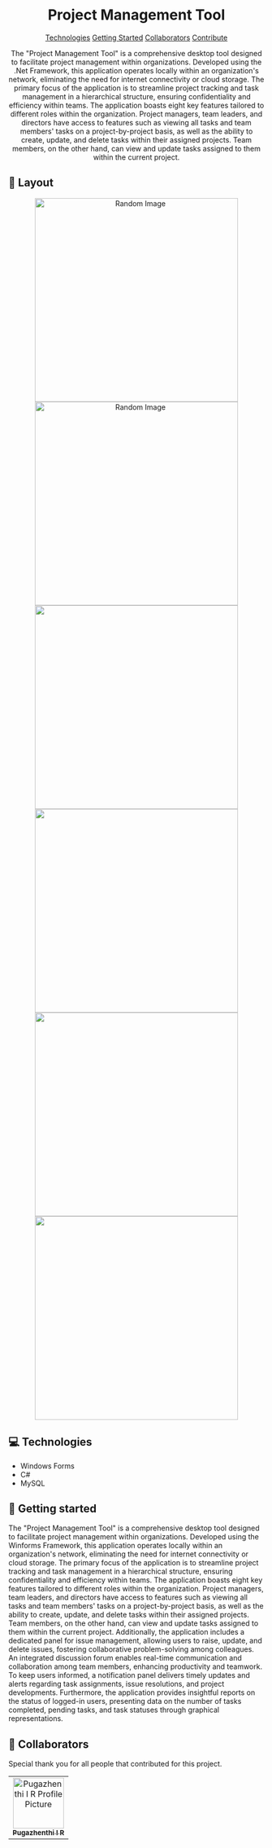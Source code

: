                    
<h1 align="center" style="font-weight: bold;">Project Management Tool</h1>

<p align="center">
<a href="#tech">Technologies</a>
<a href="#started">Getting Started</a>
<a href="#colab">Collaborators</a>
<a href="#contribute">Contribute</a> 
</p>


<p align="center">The "Project Management Tool" is a comprehensive desktop tool designed to facilitate project management within organizations. Developed using the .Net Framework, this application operates locally within an organization's network, eliminating the need for internet connectivity or cloud storage. The primary focus of the application is to streamline project tracking and task management in a hierarchical structure, ensuring confidentiality and efficiency within teams. The application boasts eight key features tailored to different roles within the organization. Project managers, team leaders, and directors have access to features such as viewing all tasks and team members' tasks on a project-by-project basis, as well as the ability to create, update, and delete tasks within their assigned projects. Team members, on the other hand, can view and update tasks assigned to them within the current project.</p>


<p align="center">
<a href="https://github.com/pugazhenthi2002"></a>
</p>
 
<h2 id="layout">🎨 Layout</h2>

<p align="center">

<img src="https://i.postimg.cc/902rpKnN/Add-Project-Init.png" alt="Random Image" width="400px">
<img src="https://i.postimg.cc/J0fwWCbR/Add-Project-Init.png" alt="Random Image" width="400px">
<img src="https://i.postimg.cc/Y0GfHVH3/Add-Project-Init.png" alt="" width="400px">
<img src="https://i.postimg.cc/LXbgPT01/Add-Project-Init.png" alt="" width="400px">
<img src="https://i.postimg.cc/2y1cd0jR/Add-Project-Init.png" alt="" width="400px">
<img src="https://i.postimg.cc/90pWHF5Y/Add-Project-Init.png" alt="" width="400px">
</p>
 
<h2 id="technologies">💻 Technologies</h2>

- Windows Forms
- C#
- MySQL
 
<h2 id="started">🚀 Getting started</h2>

The "Project Management Tool" is a comprehensive desktop tool designed to facilitate project management within organizations. Developed using the Winforms Framework, this application operates locally within an organization's network, eliminating the need for internet connectivity or cloud storage. The primary focus of the application is to streamline project tracking and task management in a hierarchical structure, ensuring confidentiality and efficiency within teams. The application boasts eight key features tailored to
different roles within the organization. Project managers, team leaders, and directors have access to features such as viewing all tasks and team members' tasks on a project-by-project basis, as well as the ability to create, update, and delete tasks within their assigned projects. Team members, on the other hand, can view and update tasks assigned to them within the current project. Additionally, the application includes a dedicated panel for issue
management, allowing users to raise, update, and delete issues, fostering collaborative problem-solving among colleagues. An integrated discussion forum enables real-time communication and collaboration among team members, enhancing productivity and teamwork. To keep users informed, a notification panel delivers timely updates and alerts regarding task assignments, issue resolutions, and project developments. Furthermore, the application provides insightful reports on the status of logged-in users, presenting data on
the number of tasks completed, pending tasks, and task statuses through graphical representations.
 
<h2 id="colab">🤝 Collaborators</h2>

<p>Special thank you for all people that contributed for this project.</p>
<table>
<tr>

<td align="center">
<a href="https://github.com/pugazhenthi2002">
<img src="https://avatars.githubusercontent.com/u/105981927?v=4" width="100px;" alt="Pugazhenthi I R Profile Picture"/><br>
<sub>
<b>Pugazhenthi I R</b>
</sub>
</a>
</td>

</tr>
</table>
